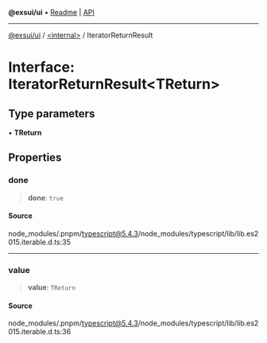 **@exsui/ui** • [Readme](../../README.md) \| [API](../../globals.md)

***

[@exsui/ui](../../README.md) / [\<internal\>](../README.md) / IteratorReturnResult

# Interface: IteratorReturnResult\<TReturn\>

## Type parameters

• **TReturn**

## Properties

### done

> **done**: `true`

#### Source

node\_modules/.pnpm/typescript@5.4.3/node\_modules/typescript/lib/lib.es2015.iterable.d.ts:35

***

### value

> **value**: `TReturn`

#### Source

node\_modules/.pnpm/typescript@5.4.3/node\_modules/typescript/lib/lib.es2015.iterable.d.ts:36
